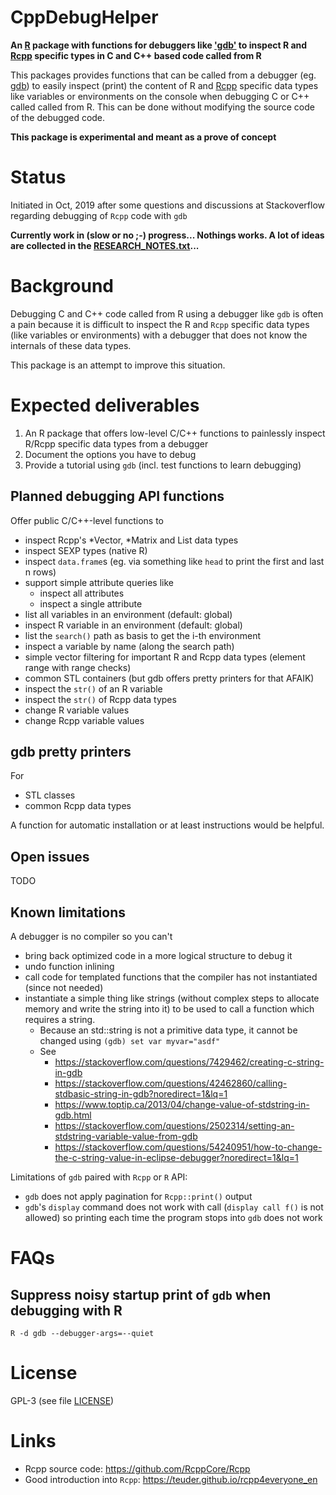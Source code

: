 # CppDebugHelper

**An [R](https://www.r-project.org/) package with functions for debuggers like ['gdb'](https://www.gnu.org/software/gdb/documentation/) to inspect R and [Rcpp](https://github.com/RcppCore/Rcpp) specific types in C and C++ based code called from R**

This packages provides functions that can be called from a debugger (eg. [gdb](https://www.gnu.org/software/gdb/documentation/))
to easily inspect (print) the content of R and [Rcpp](https://github.com/RcppCore/Rcpp) specific data types like variables or environments
on the console when debugging C or C++ called called from R.
This can be done without modifying the source code of the debugged code.

**This package is experimental and meant as a prove of concept**



# Status

Initiated in Oct, 2019 after some questions and discussions at Stackoverflow regarding debugging of `Rcpp` code with `gdb`

**Currently work in (slow or no ;-) progress... Nothings works. A lot of ideas are collected in the [RESEARCH_NOTES.txt](RESEARCH_NOTES.txt)...**



# Background

Debugging C and C++ code called from R using a debugger like `gdb` is often a pain because it is difficult to
inspect the R and `Rcpp` specific data types (like variables or environments) with a debugger that
does not know the internals of these data types.

This package is an attempt to improve this situation.


# Expected deliverables

1. An R package that offers low-level C/C++ functions to painlessly inspect R/Rcpp specific data types from a debugger
2. Document the options you have to debug
3. Provide a tutorial using `gdb` (incl. test functions to learn debugging)



## Planned debugging API functions

Offer public C/C++-level functions to

- inspect Rcpp's *Vector, *Matrix and List data types
- inspect SEXP types (native R)
- inspect `data.frame`s (eg. via something like `head` to print the first and last n rows)
- support simple attribute queries like
  - inspect all attributes
  - inspect a single attribute
- list all variables in an environment (default: global)
- inspect R variable in an environment (default: global)
- list the `search()` path as basis to get the i-th environment
- inspect a variable by name (along the search path)
- simple vector filtering for important R and Rcpp data types (element range with range checks)
- common STL containers (but gdb offers pretty printers for that AFAIK) 
- inspect the `str()` of an R variable
- inspect the `str()` of Rcpp data types
- change R variable values
- change Rcpp variable values



## gdb pretty printers

For

- STL classes
- common Rcpp data types

A function for automatic installation or at least instructions would be helpful.


## Open issues

TODO



## Known limitations

A debugger is no compiler so you can't

- bring back optimized code in a more logical structure to debug it
- undo function inlining
- call code for templated functions that the compiler has not instantiated (since not needed)
- instantiate a simple thing like strings (without complex steps to allocate memory and write the string into it)
  to be used to call a function which requires a string.
  - Because an std::string is not a primitive data type, it cannot be changed using `(gdb) set var myvar="asdf"`
  - See
    - https://stackoverflow.com/questions/7429462/creating-c-string-in-gdb
    - https://stackoverflow.com/questions/42462860/calling-stdbasic-string-in-gdb?noredirect=1&lq=1
    - https://www.toptip.ca/2013/04/change-value-of-stdstring-in-gdb.html
    - https://stackoverflow.com/questions/2502314/setting-an-stdstring-variable-value-from-gdb
    - https://stackoverflow.com/questions/54240951/how-to-change-the-c-string-value-in-eclipse-debugger?noredirect=1&lq=1

Limitations of `gdb` paired with `Rcpp` or `R` API:

- `gdb` does not apply pagination for `Rcpp::print()` output
- `gdb`'s `display` command does not work with call (`display call f()` is not allowed)
  so printing each time the program stops into `gdb` does not work


# FAQs

## Suppress noisy startup print of `gdb` when debugging with R

```
R -d gdb --debugger-args=--quiet
```



# License

GPL-3 (see file [LICENSE](LICENSE))



# Links

- Rcpp source code: https://github.com/RcppCore/Rcpp
- Good introduction into `Rcpp`: https://teuder.github.io/rcpp4everyone_en

